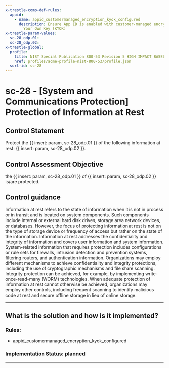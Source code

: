 ```yaml
---
x-trestle-comp-def-rules:
  appid:
    - name: appid_customermanaged_encryption_kyok_configured
      description: Ensure App ID is enabled with customer-managed encryption and Keep
        Your Own Key (KYOK)
x-trestle-param-values:
  sc-28_odp.01:
  sc-28_odp.02:
x-trestle-global:
  profile:
    title: NIST Special Publication 800-53 Revision 5 HIGH IMPACT BASELINE
    href: profiles/acme-profile-nist-800-53/profile.json
  sort-id: sc-28
---
```


# sc-28 - \[System and Communications Protection\] Protection of Information at Rest

## Control Statement

Protect the {{ insert: param, sc-28_odp.01 }} of the following information at rest: {{ insert: param, sc-28_odp.02 }}.

## Control Assessment Objective

the {{ insert: param, sc-28_odp.01 }} of {{ insert: param, sc-28_odp.02 }} is/are protected.

## Control guidance

Information at rest refers to the state of information when it is not in process or in transit and is located on system components. Such components include internal or external hard disk drives, storage area network devices, or databases. However, the focus of protecting information at rest is not on the type of storage device or frequency of access but rather on the state of the information. Information at rest addresses the confidentiality and integrity of information and covers user information and system information. System-related information that requires protection includes configurations or rule sets for firewalls, intrusion detection and prevention systems, filtering routers, and authentication information. Organizations may employ different mechanisms to achieve confidentiality and integrity protections, including the use of cryptographic mechanisms and file share scanning. Integrity protection can be achieved, for example, by implementing write-once-read-many (WORM) technologies. When adequate protection of information at rest cannot otherwise be achieved, organizations may employ other controls, including frequent scanning to identify malicious code at rest and secure offline storage in lieu of online storage.

______________________________________________________________________

## What is the solution and how is it implemented?

<!-- For implementation status enter one of: implemented, partial, planned, alternative, not-applicable -->

<!-- Note that the list of rules under ### Rules: is read-only and changes will not be captured after assembly to JSON -->

<!-- Add control implementation description here for control: sc-28 -->

### Rules:

  - appid_customermanaged_encryption_kyok_configured

### Implementation Status: planned

______________________________________________________________________
